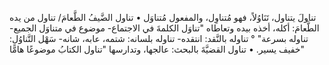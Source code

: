 ‌تناولَ يتناول، تَنَاوُلاً، فهو مُتناوِل، والمفعول مُتناوَل
• ‌تناول الضَّيفُ الطَّعامَ/ ‌تناول من يده الطَّعامَ: أكله، أخذه بيده وتعاطاه "‌تناوَل الكلمةَ في الاجتماع- موضوع في متناوَل الجميع- تناوله بسرعة" ° تناوله بالنَّقد: انتقده- تناوله بلسانه: شتمه، عابه، شانه- سَهْل التَّناوُل: خفيف يسير.
• ‌تناول القضيَّةَ بالبحث: عالجها، وتدارسها "‌تناول الكتابُ موضوعًا هامًّا"